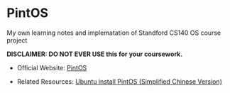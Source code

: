 # PintOS

My own learning notes and implematation of Standford CS140 OS course project

**DISCLAIMER: DO NOT EVER USE this for your coursework.**

- Official Website: [PintOS](http://web.stanford.edu/class/cs140/projects/pintos/pintos.html)

- Related Resources: [Ubuntu install PintOS (Simplified Chinese Version)](https://www.cnblogs.com/crayygy/p/ubuntu-pintos.html)